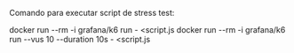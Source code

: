 Comando para executar script de stress test:

docker run --rm -i grafana/k6 run - <script.js
docker run --rm -i grafana/k6 run --vus 10 --duration 10s - <script.js